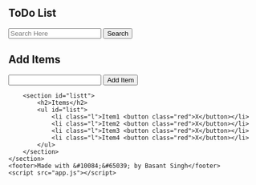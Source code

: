 <html lang="en">
<head>
    <meta charset="UTF-8">
    <meta name="viewport" content="width=device-width, initial-scale=1.0">
    <title>ToDo List</title>
    <link rel="stylesheet" href="style.css">
</head>
<body>
    <nav>
        <h2>ToDo List</h2>
        <div>
            <input type="text" placeholder="Search Here" id="filter">
            <button>Search</button>
        </div>
    </nav>
    <section id="container">
        <h2>Add Items</h2>
        <form id="frm" action="">
            <input type="text" required id="txt">
            <input type="submit" value="Add Item" id="sb">
        </form>

        <section id="listt">
            <h2>Items</h2>
            <ul id="list">
                <li class="l">Item1 <button class="red">X</button></li>
                <li class="l">Item2 <button class="red">X</button></li>
                <li class="l">Item3 <button class="red">X</button></li>
                <li class="l">Item4 <button class="red">X</button></li>
            </ul>
        </section>
    </section>
    <footer>Made with &#10084;&#65039; by Basant Singh</footer>
    <script src="app.js"></script>
</body>
</html>
